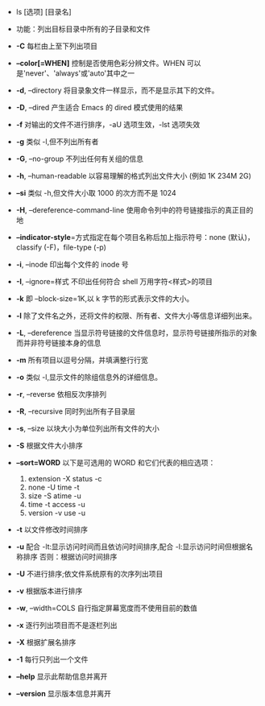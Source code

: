 * ls [选项] [目录名]
* 功能：列出目标目录中所有的子目录和文件

* **-C** 每栏由上至下列出项目
* **–color[=WHEN]** 控制是否使用色彩分辨文件。WHEN 可以是'never'、'always'或'auto'其中之一
* **-d**, –directory 将目录象文件一样显示，而不是显示其下的文件。
* **-D**, –dired 产生适合 Emacs 的 dired 模式使用的结果
* **-f** 对输出的文件不进行排序，-aU 选项生效，-lst 选项失效
* **-g** 类似 -l,但不列出所有者
* **-G**, –no-group 不列出任何有关组的信息
* **-h**, –human-readable 以容易理解的格式列出文件大小 (例如 1K 234M 2G)
* **–si** 类似 -h,但文件大小取 1000 的次方而不是 1024
* **-H**, –dereference-command-line 使用命令列中的符号链接指示的真正目的地
* **–indicator-style**=方式指定在每个项目名称后加上指示符号：none (默认)，classify (-F)，file-type (-p)
* **-i**, –inode 印出每个文件的 inode 号
* **-I**, –ignore=样式 不印出任何符合 shell 万用字符<样式>的项目
* **-k** 即 –block-size=1K,以 k 字节的形式表示文件的大小。
* **-l** 除了文件名之外，还将文件的权限、所有者、文件大小等信息详细列出来。
* **-L**, –dereference 当显示符号链接的文件信息时，显示符号链接所指示的对象而并非符号链接本身的信息
* **-m** 所有项目以逗号分隔，并填满整行行宽
* **-o** 类似 -l,显示文件的除组信息外的详细信息。   
* **-r**, –reverse 依相反次序排列
* **-R**, –recursive 同时列出所有子目录层
* **-s**, –size 以块大小为单位列出所有文件的大小
* **-S** 根据文件大小排序
* **–sort=WORD** 以下是可选用的 WORD 和它们代表的相应选项：
  1. extension -X status -c
  2. none -U time -t
  3. size -S atime -u
  4. time -t access -u
  5. version -v use -u
* **-t** 以文件修改时间排序
* **-u** 配合 -lt:显示访问时间而且依访问时间排序,配合 -l:显示访问时间但根据名称排序
否则：根据访问时间排序
* **-U** 不进行排序;依文件系统原有的次序列出项目
* **-v** 根据版本进行排序
* **-w**, –width=COLS 自行指定屏幕宽度而不使用目前的数值
* **-x** 逐行列出项目而不是逐栏列出
* **-X** 根据扩展名排序
* **-1** 每行只列出一个文件
* **–help** 显示此帮助信息并离开
* **–version** 显示版本信息并离开
